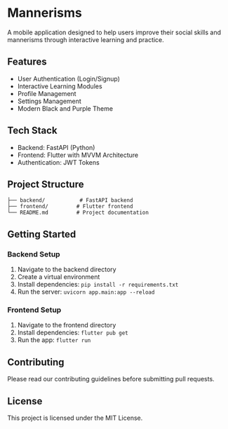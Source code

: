 # Mannerisms

A mobile application designed to help users improve their social skills and mannerisms through interactive learning and practice.

## Features

- User Authentication (Login/Signup)
- Interactive Learning Modules
- Profile Management
- Settings Management
- Modern Black and Purple Theme

## Tech Stack

- Backend: FastAPI (Python)
- Frontend: Flutter with MVVM Architecture
- Authentication: JWT Tokens

## Project Structure

```
├── backend/           # FastAPI backend
├── frontend/         # Flutter frontend
└── README.md         # Project documentation
```

## Getting Started

### Backend Setup
1. Navigate to the backend directory
2. Create a virtual environment
3. Install dependencies: `pip install -r requirements.txt`
4. Run the server: `uvicorn app.main:app --reload`

### Frontend Setup
1. Navigate to the frontend directory
2. Install dependencies: `flutter pub get`
3. Run the app: `flutter run`

## Contributing

Please read our contributing guidelines before submitting pull requests.

## License

This project is licensed under the MIT License.